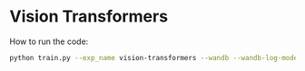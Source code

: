 # Vision Transformers

How to run the code:
```bash
python train.py --exp_name vision-transformers --wandb --wandb-log-model --epochs 10 --batch-size 32
```